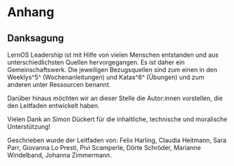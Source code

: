 # Anhang

## Danksagung

LernOS Leadership ist mit Hilfe von vielen Menschen entstanden und aus
unterschiedlichsten Quellen hervorgegangen. Es ist daher ein
Gemeinschaftswerk. Die jeweiligen Bezugsquellen sind zum einen in den
Weeklys^5^ (Wochenanleitungen) und Katas^6^ (Übungen) und zum anderen
unter Ressourcen benannt.

Darüber hinaus möchten wir an dieser Stelle die Autor:innen vorstellen,
die den Leitfaden entwickelt haben.

Vielen Dank an Simon Dückert für die inhaltliche, technische und
moralische Unterstützung!

Geschrieben wurde der Leitfaden von: Felix Harling, Claudia Heitmann,
Sara Parr, Giovanna Lo Presti, Pivi Scamperle, Dörte Schröder, Marianne
Windelband, Johanna Zimmermann.